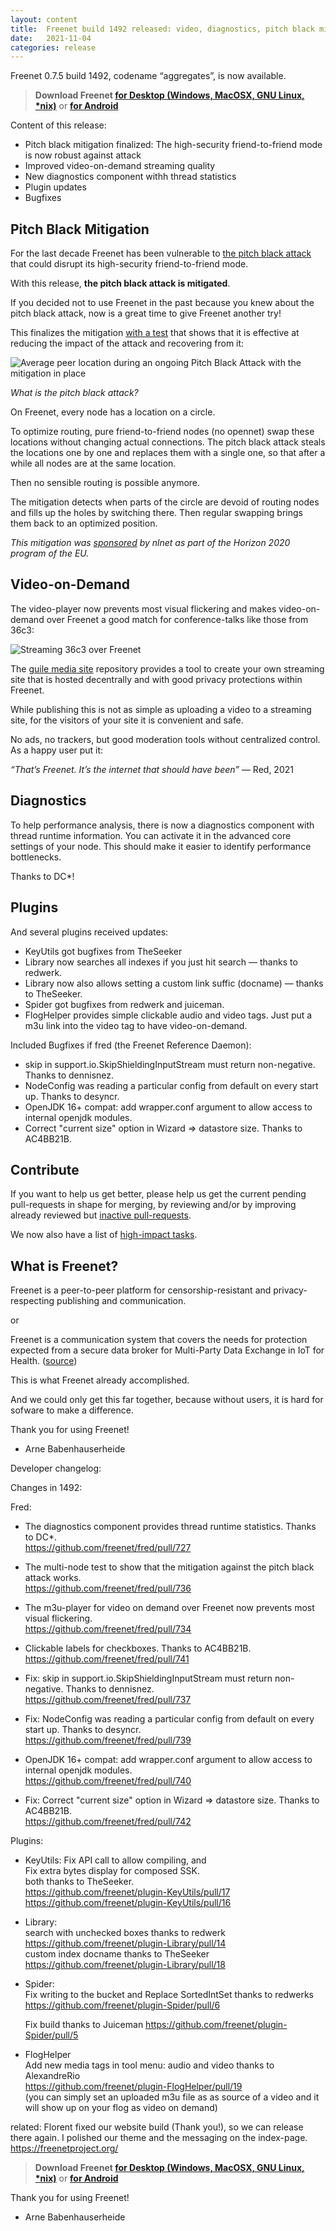 ```yaml
---
layout: content
title:  Freenet build 1492 released: video, diagnostics, pitch black mitigation, and plugin updates
date:   2021-11-04
categories: release
---
```

Freenet 0.7.5 build 1492, codename “aggregates”, is now available.

> **Download Freenet [for Desktop (Windows, MacOSX, GNU Linux, *nix)][download page]** or **[for Android](https://freenet-mobile.github.io/app/)**

Content of this release:

- Pitch black mitigation finalized: The high-security friend-to-friend mode is now robust against attack
- Improved video-on-demand streaming quality
- New diagnostics component withh thread statistics
- Plugin updates
- Bugfixes

## Pitch Black Mitigation

For the last decade Freenet has been vulnerable to [the pitch black attack](https://bugs.freenetproject.org/view.php?id=3919)
that could disrupt its high-security friend-to-friend mode.

With this release, **the pitch black attack is mitigated**.

If you decided not to use Freenet in the past because you knew about
the pitch black attack, now is a great time to give Freenet another try!

This finalizes the mitigation [with a test](https://github.com/freenet/fred/pull/736)
that shows that it is effective at reducing the impact of the attack
and recovering from it:

![Average peer location during an ongoing Pitch Black Attack with the mitigation in place]({filename}/assets/img/2021-11-04-pitch-black-mitigation-ongoing-attack.png)

*What is the pitch black attack?*

On Freenet, every node has a location on a circle.

To optimize routing, pure friend-to-friend nodes (no opennet)
swap these locations without changing actual connections.
The pitch black attack steals the locations one by one
and replaces them with a single one,
so that after a while all nodes are at the same location.

Then no sensible routing is possible anymore.

The mitigation detects when parts of the circle are devoid of routing
nodes and fills up the holes by switching there. Then regular swapping
brings them back to an optimized position.

*This mitigation was [sponsored](https://nlnet.nl/project/Freenet-Routing/)
by nlnet as part of the Horizon 2020 program of the EU.*

## Video-on-Demand

The video-player now prevents most visual flickering and makes
video-on-demand over Freenet a good match for conference-talks like
those from 36c3:

![Streaming 36c3 over Freenet]({filename}/assets/img/2021-11-04-streaming-36c3-over-freenet.png)

The [guile media site](https://hg.sr.ht/~arnebab/guile-media-site/)
repository provides a tool to create your own streaming site that is
hosted decentrally and with good privacy protections within Freenet.

While publishing this is not as simple as uploading a video to a
streaming site, for the visitors of your site it is convenient and safe.

No ads, no trackers, but good moderation tools without centralized
control. As a happy user put it:

*“That’s Freenet. It’s the internet that should have been”* — Red, 2021

## Diagnostics

To help performance analysis, there is now a diagnostics component
with thread runtime information. You can activate it in the advanced
core settings of your node. This should make it easier to identify
performance bottlenecks.

Thanks to DC*!

## Plugins

And several plugins received updates:
- KeyUtils got bugfixes from TheSeeker
- Library now searches all indexes if you just hit search — thanks to redwerk.
- Library now also allows setting a custom link suffic (docname) — thanks to TheSeeker.
- Spider got bugfixes from redwerk and juiceman.
- FlogHelper provides simple clickable audio and video tags.
  Just put a m3u link into the video tag to have video-on-demand.

Included Bugfixes if fred (the Freenet Reference Daemon):
- skip in support.io.SkipShieldingInputStream must return
  non-negative. Thanks to dennisnez.
- NodeConfig was reading a particular config from default on every
  start up. Thanks to desyncr.
- OpenJDK 16+ compat: add wrapper.conf argument to allow access to
  internal openjdk modules.
- Correct "current size" option in Wizard => datastore size.
  Thanks to AC4BB21B.

## Contribute

If you want to help us get better, please help us get the current
pending pull-requests in shape for merging, by reviewing and/or by
improving already reviewed but [inactive pull-requests](https://github.com/freenet/wiki/wiki/Large-Pull-requests-that-need-work).

We now also have a list of [high-impact tasks](https://github.com/freenet/wiki/wiki/High-Impact-tasks).

## What is Freenet?

Freenet is a peer-to-peer platform for
censorship-resistant and privacy-respecting
publishing and communication.

or

Freenet is a communication system that covers the needs for protection
expected from a secure data broker for Multi-Party Data Exchange in IoT for Health.
([source](https://www.igi-global.com/chapter/using-freenet-as-a-broker-for-multi-party-data-exchange-in-iot-for-health/257911))

This is what Freenet already accomplished.

And we could only get this far together, because without users,
it is hard for sofware to make a difference.

Thank you for using Freenet!

- Arne Babenhauserheide

Developer changelog:

Changes in 1492:

Fred:

- The diagnostics component provides thread runtime statistics. Thanks to DC*.  
  https://github.com/freenet/fred/pull/727

- The multi-node test to show that the mitigation against the pitch
  black attack works.  
  https://github.com/freenet/fred/pull/736

- The m3u-player for video on demand over Freenet now prevents most
  visual flickering.  
  https://github.com/freenet/fred/pull/734

- Clickable labels for checkboxes. Thanks to AC4BB21B.  
  https://github.com/freenet/fred/pull/741

- Fix: skip in support.io.SkipShieldingInputStream must return
  non-negative. Thanks to dennisnez.  
  https://github.com/freenet/fred/pull/737

- Fix: NodeConfig was reading a particular config from default on every
  start up. Thanks to desyncr.  
  https://github.com/freenet/fred/pull/739

- OpenJDK 16+ compat: add wrapper.conf argument to allow access to
  internal openjdk modules.  
  https://github.com/freenet/fred/pull/740

- Fix: Correct "current size" option in Wizard => datastore size. Thanks to
AC4BB21B.  
  https://github.com/freenet/fred/pull/742

Plugins:

- KeyUtils:
  Fix API call to allow compiling, and  
  Fix extra bytes display for composed SSK.  
  both thanks to TheSeeker.  
  https://github.com/freenet/plugin-KeyUtils/pull/17  
  https://github.com/freenet/plugin-KeyUtils/pull/16

- Library:  
  search with unchecked boxes thanks to redwerk  
  https://github.com/freenet/plugin-Library/pull/14  
  custom index docname thanks to TheSeeker  
  https://github.com/freenet/plugin-Library/pull/18

- Spider:  
  Fix writing to the bucket and Replace SortedIntSet thanks to redwerks  
  https://github.com/freenet/plugin-Spider/pull/6

  Fix build thanks to Juiceman
  https://github.com/freenet/plugin-Spider/pull/5

- FlogHelper  
  Add new media tags in tool menu: audio and video thanks to
  AlexandreRio  
  https://github.com/freenet/plugin-FlogHelper/pull/19  
  (you can simply set an uploaded m3u file as as source of a video
   and it will show up on your flog as video on demand)

related: Florent fixed our website build (Thank you!), so we can release
there again. I polished our theme and the messaging on the index-page.
https://freenetproject.org/


> **Download Freenet [for Desktop (Windows, MacOSX, GNU Linux, *nix)][download page]** or **[for Android](https://freenet-mobile.github.io/app/)**


Thank you for using Freenet!


- Arne Babenhauserheide


[releasetag1492]: https://github.com/freenet/fred/releases/tag/build01492
[download page]: pages/download.html
